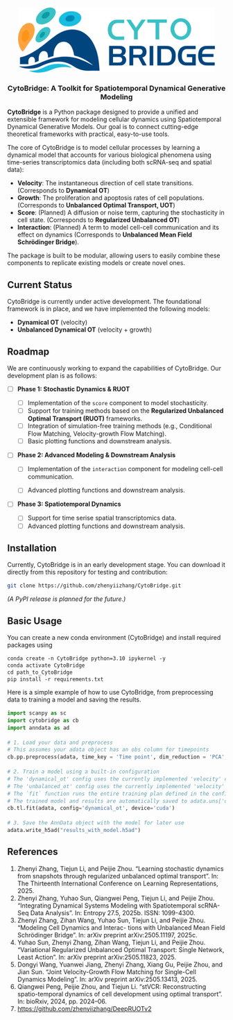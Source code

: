 <!-- PROJECT LOGO -->
<br />
<div align="center">
  <a href="https://github.com/zhenyiizhang/CytoBridge_test/">
    <img src="figures/logo.png" alt="Logo" height="150" style="margin-bottom: 0px;">
  </a>
  
  <h3 align="center">CytoBridge: A Toolkit for Spatiotemporal Dynamical Generative Modeling</h3>

</div>

**CytoBridge** is a Python package designed to provide a unified and extensible framework for modeling cellular dynamics using Spatiotemporal Dynamical Generative Models. Our goal is to connect cutting-edge theoretical frameworks with practical, easy-to-use tools.

The core of CytoBridge is to model cellular processes by learning a dynamical model that accounts for various biological phenomena using time-series transcriptomics data (including both scRNA-seq and spatial data):

  * **Velocity**: The instantaneous direction of cell state transitions. (Corresponds to **Dynamical OT**)
  * **Growth**: The proliferation and apoptosis rates of cell populations. (Corresponds to **Unbalanced Optimal Transport, UOT**)
  * **Score**: (Planned) A diffusion or noise term, capturing the stochasticity in cell state. (Corresponds to **Regularized Unbalanced OT**)
  * **Interaction**: (Planned) A term to model cell-cell communication and its effect on dynamics (Corresponds to **Unbalanced Mean Field Schrödinger Bridge**).

The package is built to be modular, allowing users to easily combine these components to replicate existing models or create novel ones.

## Current Status

CytoBridge is currently under active development. The foundational framework is in place, and we have implemented the following models:

  * **Dynamical OT** (velocity)
  * **Unbalanced Dynamical OT** (velocity + growth)

## Roadmap

We are continuously working to expand the capabilities of CytoBridge. Our development plan is as follows:

  - [ ] **Phase 1: Stochastic Dynamics & RUOT**

      - [ ] Implementation of the `score` component to model stochasticity.
      - [ ] Support for training methods based on the **Regularized Unbalanced Optimal Transport (RUOT)** frameworks.
      - [ ] Integration of simulation-free training methods (e.g., Conditional Flow Matching, Velocity-growth Flow Matching).
      - [ ] Basic plotting functions and downstream analysis.

  - [ ] **Phase 2: Advanced Modeling & Downstream Analysis**

      - [ ] Implementation of the `interaction` component for modeling cell-cell communication.
      - [ ] Advanced plotting functions and downstream analysis.


  - [ ] **Phase 3: Spatiotemporal Dynamics**

      - [ ] Support for time serise spatial transcriptomics data.
      - [ ] Advanced plotting functions and downstream analysis.
## Installation

Currently, CytoBridge is in an early development stage. You can download it directly from this repository for testing and contribution:

```bash
git clone https://github.com/zhenyiizhang/CytoBridge.git
```

*(A PyPI release is planned for the future.)*

## Basic Usage

You can create a new conda environment (CytoBridge) and install required packages using

```vim
conda create -n CytoBridge python=3.10 ipykernel -y
conda activate CytoBridge
cd path_to_CytoBridge
pip install -r requirements.txt
```

Here is a simple example of how to use CytoBridge, from preprocessing data to training a model and saving the results.

```python
import scanpy as sc
import cytobridge as cb
import anndata as ad

# 1. Load your data and preprocess
# This assumes your adata object has an obs column for timepoints
cb.pp.preprocess(adata, time_key = 'Time point', dim_reduction = 'PCA', normalization = True, log1p = True, select_hvg = True)

# 2. Train a model using a built-in configuration
# The 'dynamical_ot' config uses the currently implemented 'velocity' components.
# The 'unbalanced_ot' config uses the currently implemented 'velocity' components.
# The `fit` function runs the entire training plan defined in the config.
# The trained model and results are automatically saved to adata.uns['dynamic_model'], adata.obsm['velocity_latent'], adata.obsm['growth_rate']
cb.tl.fit(adata, config='dynamical_ot', device='cuda')

# 3. Save the AnnData object with the model for later use
adata.write_h5ad("results_with_model.h5ad")
```

## References

1. Zhenyi Zhang, Tiejun Li, and Peijie Zhou. “Learning stochastic dynamics from snapshots through regularized unbalanced optimal transport”. In: The Thirteenth International Conference on Learning Representations, 2025.
2. Zhenyi Zhang, Yuhao Sun, Qiangwei Peng, Tiejun Li, and Peijie Zhou. “Integrating Dynamical Systems Modeling with Spatiotemporal scRNA-Seq Data Analysis”. In: Entropy 27.5, 2025b. ISSN: 1099-4300.
3. Zhenyi Zhang, Zihan Wang, Yuhao Sun, Tiejun Li, and Peijie Zhou. “Modeling Cell Dynamics and Interac- tions with Unbalanced Mean Field Schrödinger Bridge”. In: arXiv preprint arXiv:2505.11197, 2025c.
4. Yuhao Sun, Zhenyi Zhang, Zihan Wang, Tiejun Li, and Peijie Zhou. “Variational Regularized Unbalanced Optimal Transport: Single Network, Least Action”. In: arXiv preprint arXiv:2505.11823, 2025.
5. Dongyi Wang, Yuanwei Jiang, Zhenyi Zhang, Xiang Gu, Peijie Zhou, and Jian Sun. “Joint Velocity-Growth Flow Matching for Single-Cell Dynamics Modeling”. In: arXiv preprint arXiv:2505.13413, 2025.
6. Qiangwei Peng, Peijie Zhou, and Tiejun Li. “stVCR: Reconstructing spatio-temporal dynamics of cell development using optimal transport”. In: bioRxiv, 2024, pp. 2024–06.
7. https://github.com/zhenyiizhang/DeepRUOTv2